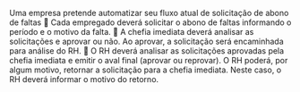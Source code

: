 Uma empresa pretende automatizar seu fluxo atual de
solicitação de abono de faltas
 Cada empregado deverá solicitar o abono de faltas informando o período e o motivo da falta.
 A chefia imediata deverá analisar as solicitações e aprovar ou não. Ao aprovar, a solicitação será encaminhada para análise do RH.
 O RH deverá analisar as solicitações aprovadas pela chefia imediata e emitir o aval final (aprovar ou reprovar). O RH poderá, por algum motivo, retornar a solicitação para a chefia imediata. Neste caso, o RH deverá informar o motivo do retorno.
